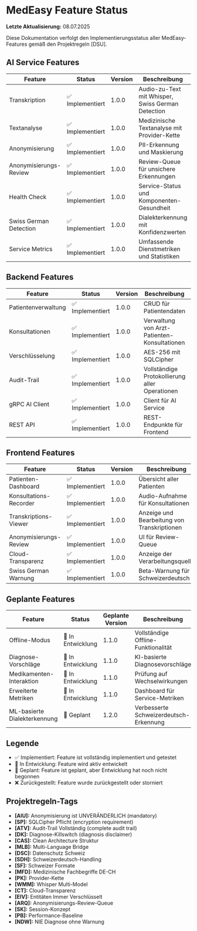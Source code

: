 <!-- „Der Herr, unser Gott, lasse uns freundlich ansehen. Lass unsere Arbeit nicht vergeblich sein – ja, lass gelingen, was wir tun!" Psalm 90,17 -->

# MedEasy Feature Status

**Letzte Aktualisierung:** 08.07.2025

Diese Dokumentation verfolgt den Implementierungsstatus aller MedEasy-Features gemäß den Projektregeln [DSU].

## AI Service Features

| Feature | Status | Version | Beschreibung | Projektregeln |
|---------|--------|---------|-------------|--------------|
| Transkription | ✅ Implementiert | 1.0.0 | Audio-zu-Text mit Whisper, Swiss German Detection | [AIU], [SDH], [CT] |
| Textanalyse | ✅ Implementiert | 1.0.0 | Medizinische Textanalyse mit Provider-Kette | [PK], [NDW], [CT] |
| Anonymisierung | ✅ Implementiert | 1.0.0 | PII-Erkennung und Maskierung | [AIU], [ARQ], [DSC] |
| Anonymisierungs-Review | ✅ Implementiert | 1.0.0 | Review-Queue für unsichere Erkennungen | [ARQ], [ATV] |
| Health Check | ✅ Implementiert | 1.0.0 | Service-Status und Komponenten-Gesundheit | [ATV], [SF] |
| Swiss German Detection | ✅ Implementiert | 1.0.0 | Dialekterkennung mit Konfidenzwerten | [SDH], [MFD] |
| Service Metrics | ✅ Implementiert | 1.0.0 | Umfassende Dienstmetriken und Statistiken | [ATV], [DSC], [PK] |

## Backend Features

| Feature | Status | Version | Beschreibung | Projektregeln |
|---------|--------|---------|-------------|--------------|
| Patientenverwaltung | ✅ Implementiert | 1.0.0 | CRUD für Patientendaten | [EIV], [SP], [ATV] |
| Konsultationen | ✅ Implementiert | 1.0.0 | Verwaltung von Arzt-Patienten-Konsultationen | [SK], [ATV] |
| Verschlüsselung | ✅ Implementiert | 1.0.0 | AES-256 mit SQLCipher | [SP], [EIV], [DSC] |
| Audit-Trail | ✅ Implementiert | 1.0.0 | Vollständige Protokollierung aller Operationen | [ATV], [DSC] |
| gRPC AI Client | ✅ Implementiert | 1.0.0 | Client für AI Service | [MLB], [CT] |
| REST API | ✅ Implementiert | 1.0.0 | REST-Endpunkte für Frontend | [DSC], [ATV] |

## Frontend Features

| Feature | Status | Version | Beschreibung | Projektregeln |
|---------|--------|---------|-------------|--------------|
| Patienten-Dashboard | ✅ Implementiert | 1.0.0 | Übersicht aller Patienten | [EIV], [DSC] |
| Konsultations-Recorder | ✅ Implementiert | 1.0.0 | Audio-Aufnahme für Konsultationen | [SK], [CT] |
| Transkriptions-Viewer | ✅ Implementiert | 1.0.0 | Anzeige und Bearbeitung von Transkriptionen | [AIU], [SDH] |
| Anonymisierungs-Review | ✅ Implementiert | 1.0.0 | UI für Review-Queue | [ARQ], [ATV] |
| Cloud-Transparenz | ✅ Implementiert | 1.0.0 | Anzeige der Verarbeitungsquelle | [CT], [DSC] |
| Swiss German Warnung | ✅ Implementiert | 1.0.0 | Beta-Warnung für Schweizerdeutsch | [SDH], [MFD] |

## Geplante Features

| Feature | Status | Geplante Version | Beschreibung | Projektregeln |
|---------|--------|-----------------|-------------|--------------|
| Offline-Modus | 🔄 In Entwicklung | 1.1.0 | Vollständige Offline-Funktionalität | [PK], [MLB] |
| Diagnose-Vorschläge | 🔄 In Entwicklung | 1.1.0 | KI-basierte Diagnosevorschläge | [DK], [NDW] |
| Medikamenten-Interaktion | 🔄 In Entwicklung | 1.1.0 | Prüfung auf Wechselwirkungen | [NDW], [MFD] |
| Erweiterte Metriken | 🔄 In Entwicklung | 1.1.0 | Dashboard für Service-Metriken | [ATV], [PB] |
| ML-basierte Dialekterkennung | 📅 Geplant | 1.2.0 | Verbesserte Schweizerdeutsch-Erkennung | [SDH], [WMM] |

## Legende

- ✅ Implementiert: Feature ist vollständig implementiert und getestet
- 🔄 In Entwicklung: Feature wird aktiv entwickelt
- 📅 Geplant: Feature ist geplant, aber Entwicklung hat noch nicht begonnen
- ❌ Zurückgestellt: Feature wurde zurückgestellt oder storniert

## Projektregeln-Tags

- **[AIU]:** Anonymisierung ist UNVERÄNDERLICH (mandatory)
- **[SP]:** SQLCipher Pflicht (encryption requirement)
- **[ATV]:** Audit-Trail Vollständig (complete audit trail)
- **[DK]:** Diagnose-Killswitch (diagnosis disclaimer)
- **[CAS]:** Clean Architecture Struktur
- **[MLB]:** Multi-Language Bridge
- **[DSC]:** Datenschutz Schweiz
- **[SDH]:** Schweizerdeutsch-Handling
- **[SF]:** Schweizer Formate
- **[MFD]:** Medizinische Fachbegriffe DE-CH
- **[PK]:** Provider-Kette
- **[WMM]:** Whisper Multi-Model
- **[CT]:** Cloud-Transparenz
- **[EIV]:** Entitäten Immer Verschlüsselt
- **[ARQ]:** Anonymisierungs-Review-Queue
- **[SK]:** Session-Konzept
- **[PB]:** Performance-Baseline
- **[NDW]:** NIE Diagnose ohne Warnung
